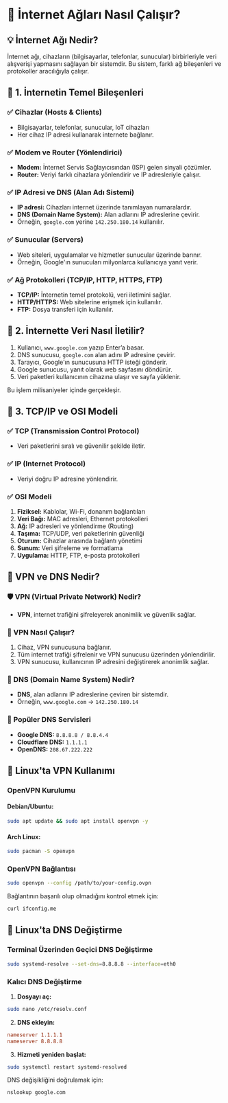 # 📌 İnternet Ağları Nasıl Çalışır?

## 💡 İnternet Ağı Nedir?

İnternet ağı, cihazların (bilgisayarlar, telefonlar, sunucular) birbirleriyle veri alışverişi yapmasını sağlayan bir sistemdir. Bu sistem, farklı ağ bileşenleri ve protokoller aracılığıyla çalışır.

## 🔹 1. İnternetin Temel Bileşenleri

### ✅ Cihazlar (Hosts & Clients)
- Bilgisayarlar, telefonlar, sunucular, IoT cihazları
- Her cihaz IP adresi kullanarak internete bağlanır.

### ✅ Modem ve Router (Yönlendirici)
- **Modem:** İnternet Servis Sağlayıcısından (ISP) gelen sinyali çözümler.
- **Router:** Veriyi farklı cihazlara yönlendirir ve IP adresleriyle çalışır.

### ✅ IP Adresi ve DNS (Alan Adı Sistemi)
- **IP adresi:** Cihazları internet üzerinde tanımlayan numaralardır.
- **DNS (Domain Name System):** Alan adlarını IP adreslerine çevirir.
- Örneğin, `google.com` yerine `142.250.180.14` kullanılır.

### ✅ Sunucular (Servers)
- Web siteleri, uygulamalar ve hizmetler sunucular üzerinde barınır.
- Örneğin, Google'ın sunucuları milyonlarca kullanıcıya yanıt verir.

### ✅ Ağ Protokolleri (TCP/IP, HTTP, HTTPS, FTP)
- **TCP/IP:** İnternetin temel protokolü, veri iletimini sağlar.
- **HTTP/HTTPS:** Web sitelerine erişmek için kullanılır.
- **FTP:** Dosya transferi için kullanılır.

## 🔹 2. İnternette Veri Nasıl İletilir?

1. Kullanıcı, `www.google.com` yazıp Enter’a basar.
2. DNS sunucusu, `google.com` alan adını IP adresine çevirir.
3. Tarayıcı, Google'ın sunucusuna HTTP isteği gönderir.
4. Google sunucusu, yanıt olarak web sayfasını döndürür.
5. Veri paketleri kullanıcının cihazına ulaşır ve sayfa yüklenir.

Bu işlem milisaniyeler içinde gerçekleşir.

## 🔹 3. TCP/IP ve OSI Modeli

### ✅ TCP (Transmission Control Protocol)
- Veri paketlerini sıralı ve güvenilir şekilde iletir.

### ✅ IP (Internet Protocol)
- Veriyi doğru IP adresine yönlendirir.

### ✅ OSI Modeli
1. **Fiziksel:** Kablolar, Wi-Fi, donanım bağlantıları
2. **Veri Bağı:** MAC adresleri, Ethernet protokolleri
3. **Ağ:** IP adresleri ve yönlendirme (Routing)
4. **Taşıma:** TCP/UDP, veri paketlerinin güvenliği
5. **Oturum:** Cihazlar arasında bağlantı yönetimi
6. **Sunum:** Veri şifreleme ve formatlama
7. **Uygulama:** HTTP, FTP, e-posta protokolleri

## 🔹 VPN ve DNS Nedir?

### 🛡️ VPN (Virtual Private Network) Nedir?
- **VPN**, internet trafiğini şifreleyerek anonimlik ve güvenlik sağlar.

### 📂 VPN Nasıl Çalışır?
1. Cihaz, VPN sunucusuna bağlanır.
2. Tüm internet trafiği şifrelenir ve VPN sunucusu üzerinden yönlendirilir.
3. VPN sunucusu, kullanıcının IP adresini değiştirerek anonimlik sağlar.

### 🔹 DNS (Domain Name System) Nedir?
- **DNS**, alan adlarını IP adreslerine çeviren bir sistemdir.
- Örneğin, `www.google.com` → `142.250.180.14`

### 🔹 Popüler DNS Servisleri
- **Google DNS:** `8.8.8.8 / 8.8.4.4`
- **Cloudflare DNS:** `1.1.1.1`
- **OpenDNS:** `208.67.222.222`

## 🔹 Linux'ta VPN Kullanımı

### OpenVPN Kurulumu
#### Debian/Ubuntu:
```bash
sudo apt update && sudo apt install openvpn -y
```
#### Arch Linux:
```bash
sudo pacman -S openvpn
```

### OpenVPN Bağlantısı
```bash
sudo openvpn --config /path/to/your-config.ovpn
```
Bağlantının başarılı olup olmadığını kontrol etmek için:
```bash
curl ifconfig.me
```

## 🔹 Linux'ta DNS Değiştirme

### Terminal Üzerinden Geçici DNS Değiştirme
```bash
sudo systemd-resolve --set-dns=8.8.8.8 --interface=eth0
```

### Kalıcı DNS Değiştirme
1. **Dosyayı aç:**
```bash
sudo nano /etc/resolv.conf
```
2. **DNS ekleyin:**
```ini
nameserver 1.1.1.1
nameserver 8.8.8.8
```
3. **Hizmeti yeniden başlat:**
```bash
sudo systemctl restart systemd-resolved
```

DNS değişikliğini doğrulamak için:
```bash
nslookup google.com
```

